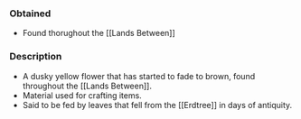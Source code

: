 ### Obtained
- Found thorughout the [[Lands Between]]
### Description
- A dusky yellow flower that has started to fade to brown, found throughout the [[Lands Between]].
- Material used for crafting items.
- Said to be fed by leaves that fell from the [[Erdtree]] in days of antiquity.